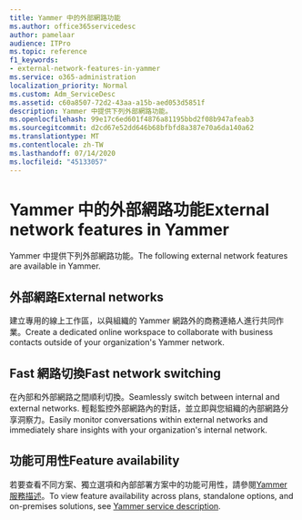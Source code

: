 ```yaml
---
title: Yammer 中的外部網路功能
ms.author: office365servicedesc
author: pamelaar
audience: ITPro
ms.topic: reference
f1_keywords:
- external-network-features-in-yammer
ms.service: o365-administration
localization_priority: Normal
ms.custom: Adm_ServiceDesc
ms.assetid: c60a8507-72d2-43aa-a15b-aed053d5851f
description: Yammer 中提供下列外部網路功能。
ms.openlocfilehash: 99e17c6ed601f4876a81195bbd2f08b947afeab3
ms.sourcegitcommit: d2cd67e52dd646b68bfbfd8a387e70a6da140a62
ms.translationtype: MT
ms.contentlocale: zh-TW
ms.lasthandoff: 07/14/2020
ms.locfileid: "45133057"
---
```

# <a name="external-network-features-in-yammer"></a><span data-ttu-id="105c1-103">Yammer 中的外部網路功能</span><span class="sxs-lookup"><span data-stu-id="105c1-103">External network features in Yammer</span></span>

<span data-ttu-id="105c1-104">Yammer 中提供下列外部網路功能。</span><span class="sxs-lookup"><span data-stu-id="105c1-104">The following external network features are available in Yammer.</span></span>
  
## <a name="external-networks"></a><span data-ttu-id="105c1-105">外部網路</span><span class="sxs-lookup"><span data-stu-id="105c1-105">External networks</span></span>

<span data-ttu-id="105c1-106">建立專用的線上工作區，以與組織的 Yammer 網路外的商務連絡人進行共同作業。</span><span class="sxs-lookup"><span data-stu-id="105c1-106">Create a dedicated online workspace to collaborate with business contacts outside of your organization's Yammer network.</span></span>
  
## <a name="fast-network-switching"></a><span data-ttu-id="105c1-107">Fast 網路切換</span><span class="sxs-lookup"><span data-stu-id="105c1-107">Fast network switching</span></span>

<span data-ttu-id="105c1-108">在內部和外部網路之間順利切換。</span><span class="sxs-lookup"><span data-stu-id="105c1-108">Seamlessly switch between internal and external networks.</span></span> <span data-ttu-id="105c1-109">輕鬆監控外部網路內的對話，並立即與您組織的內部網路分享洞察力。</span><span class="sxs-lookup"><span data-stu-id="105c1-109">Easily monitor conversations within external networks and immediately share insights with your organization's internal network.</span></span>
  
## <a name="feature-availability"></a><span data-ttu-id="105c1-110">功能可用性</span><span class="sxs-lookup"><span data-stu-id="105c1-110">Feature availability</span></span>

<span data-ttu-id="105c1-111">若要查看不同方案、獨立選項和內部部署方案中的功能可用性，請參閱[Yammer 服務描述](yammer-service-description.md)。</span><span class="sxs-lookup"><span data-stu-id="105c1-111">To view feature availability across plans, standalone options, and on-premises solutions, see [Yammer service description](yammer-service-description.md).</span></span>